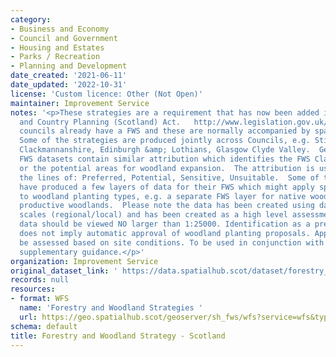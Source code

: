 ```yaml
---
category:
- Business and Economy
- Council and Government
- Housing and Estates
- Parks / Recreation
- Planning and Development
date_created: '2021-06-11'
date_updated: '2022-10-31'
license: 'Custom licence: Other (Not Open)'
maintainer: Improvement Service
notes: '<p>These strategies are a requirement that has now been added into the Town
  and Country Planning (Scotland) Act.   http://www.legislation.gov.uk/asp/2019/13/part/4/crossheading/forestry-and-woodland-strategy/enacted  Most
  councils already have a FWS and these are normally accompanied by spatial data.
  Some of the strategies are produced jointly across Councils, e.g. Stirling &amp;
  Clackmannanshire, Edinburgh &amp; Lothians, Glasgow Clyde Valley.  Generally, the
  FWS datasets contain similar attribution which identifies the FWS Classification,
  or the potential areas for woodland expansion.  The attribution is usually along
  the lines of: Preferred, Potential, Sensitive, Unsuitable.  Some of the councils
  have produced a few layers of data for their FWS which might apply specifically
  to woodland planting types, e.g. a separate FWS layer for native woodlands or for
  productive woodlands.  Please note the data has been created using data of different
  scales (regional/local) and has been created as a high level assessment tool. The
  data should be viewed NO larger than 1:25000. Identification as a preferred area
  does not imply automatic approval of woodland planting proposals. Applications will
  be assessed based on site conditions. To be used in conjunction with the published
  supplementary guidance.</p>'
organization: Improvement Service
original_dataset_link: ' https://data.spatialhub.scot/dataset/forestry_and_woodland_strategy-is'
records: null
resources:
- format: WFS
  name: 'Forestry and Woodland Strategies '
  url: https://geo.spatialhub.scot/geoserver/sh_fws/wfs?service=wfs&typeName=sh_fws:pub_fws
schema: default
title: Forestry and Woodland Strategy - Scotland
---
```

